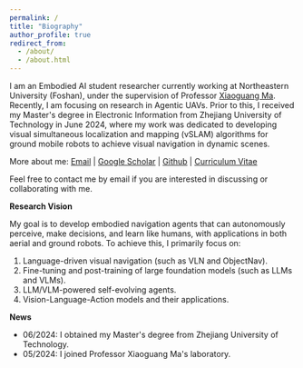 ```yaml
---
permalink: /
title: "Biography"
author_profile: true
redirect_from: 
  - /about/
  - /about.html
---
```

I am an Embodied AI student researcher currently working at Northeastern University (Foshan), under the supervision of Professor [Xiaoguang Ma](http://www.ise.neu.edu.cn/2021/0909/c6131a202809/page.htm). Recently, I am focusing on research in Agentic UAVs. Prior to this, I received my Master's degree in Electronic Information from Zhejiang University of Technology in June 2024, where my work was dedicated to developing visual simultaneous localization and mapping (vSLAM) algorithms for ground mobile robots to achieve visual navigation in dynamic scenes.

More about me: [Email](mailto:your-email@example.com) | [Google Scholar](https://scholar.google.com/citations?user=YourProfileID) | [Github](https://github.com/YourUsername) | [Curriculum Vitae](https://example.com/your-cv.pdf)

Feel free to contact me by email if you are interested in discussing or collaborating with me.

**Research Vision**

My goal is to develop embodied navigation agents that can autonomously perceive, make decisions, and learn like humans, with applications in both aerial and ground robots. To achieve this, I primarily focus on:
1. Language-driven visual navigation (such as VLN and ObjectNav).  
2. Fine-tuning and post-training of large foundation models (such as LLMs and VLMs).  
3. LLM/VLM-powered self-evolving agents.  
4. Vision-Language-Action models and their applications.

**News**

- 06/2024: I obtained my Master's degree from Zhejiang University of Technology.
- 05/2024: I joined Professor Xiaoguang Ma's laboratory.

